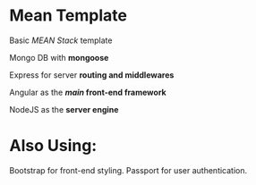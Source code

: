 # Mean Template
Basic *MEAN Stack* template

Mongo DB with **mongoose**

Express for server **routing and middlewares**

Angular as the ***main* front-end framework**

NodeJS as the **server engine**

Also Using:
=========
Bootstrap for front-end styling.
Passport for user authentication.
